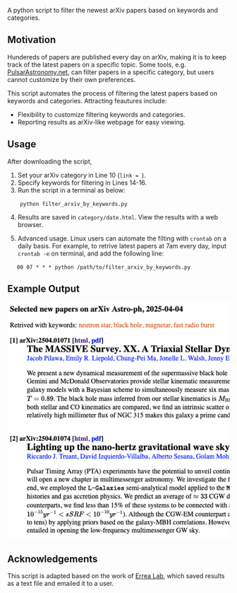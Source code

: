 
A python script to filter the newest arXiv papers based on keywords and categories. 

## Motivation
Hundereds of papers are published every day on arXiv, making it is to keep track of the latest papers on a specific topic. Some tools, e.g. [PulsarAstronomy.net](https://www.pulsarastronomy.net/pulsar/), can filter papers in a specific category, but users cannot customize by their own preferences. 

This script automates the process of filtering the latest papers based on keywords and categories. Attracting feautures include:
- Flexibility to customize filtering keywords and categories.
- Reporting results as arXiv-like webpage for easy viewing.

## Usage
After downloading the script,

1. Set your arXiv category in Line 10 (`link = `).
2. Specify keywords for filtering in Lines 14-16.
3. Run the script in a terminal as below:
```
    python filter_arxiv_by_keywords.py
```
4. Results are saved in `category/date.html`. View the results with a web browser.

5. Advanced usage. Linux users can automate the filting with `crontab` on a daily basis. For example, to retrive latest papers at 7am every day, input `crontab -e` on terminal, and add the following line:
```
   00 07 * * * python /path/to/filter_arxiv_by_keywords.py
```

## Example Output
![Effects of the script](https://github.com/pulsar-xliu/filter_arxiv_by_keywords/blob/main/example_output.png)

## Acknowledgements
This script is adapted based on the work of [Errea Lab](https://cfm.ehu.es/errealab/blog/python-script-to-filter-the-arxiv-and-get-an-email-daily/), which saved results as a text file and emailed it to a user.
